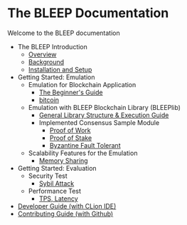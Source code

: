 # The BLEEP Documentation

Welcome to the BLEEP documentation <br>

 * The BLEEP Introduction 
   * [Overview](Intro-Overview.md)
   * [Background](Intro-Background.md)
   * [Installation and Setup](Intro-Installation-and-Setup.md)      
 * Getting Started: Emulation
   * Emulation for Blockchain Application
     * [The Beginner's Guide](Emulation-Guide.md)   
     * [bitcoin](Emulation-bitcoin.md)
   * Emulation with BLEEP Blockchain Library (BLEEPlib)
     * [General Library Structure & Execution Guide](BLEEPlib-Guide.md)
     * Implemented Consensus Sample Module
       * [Proof of Work](BLEEPlib-POW.md)
       * [Proof of Stake](BLEEPlib-POS.md)
       * [Byzantine Fault Tolerant](BLEEPlib-BFT.md)
   * Scalability Features for the Emulation
     * [Memory Sharing](Emulation-Scalability.md)   
 * Getting Started: Evaluation
   * Security Test
     * [Sybil Attack](Evaluation-Security-Sybil.md)
   * Performance Test    
     * [TPS, Latency](Evaluation-perf-TPS_Latency.md)
 * [Developer Guide (with CLion IDE)](developerGuide.md)
 * [Contributing Guide (with Github)](contributingGuide.md)
